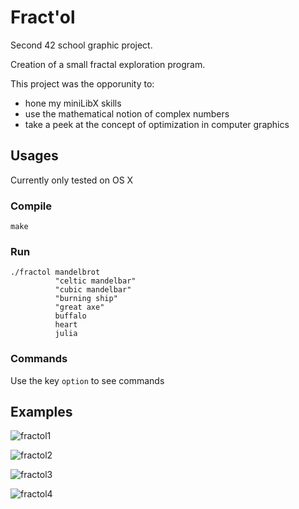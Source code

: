 # Fract'ol

Second 42 school graphic project.

Creation of a small fractal exploration program.

This project was the opporunity to: 
* hone my miniLibX skills
* use the mathematical notion of complex numbers
* take a peek at the concept of optimization in computer graphics

## Usages
Currently only tested on OS X

### Compile
```
make
```
### Run
```
./fractol mandelbrot
          "celtic mandelbar"
          "cubic mandelbar"
          "burning ship"
          "great axe"
          buffalo
          heart
          julia
```
### Commands
Use the key `option` to see commands

## Examples

![fractol1](https://user-images.githubusercontent.com/28509576/38152254-2b3b5262-3467-11e8-8587-23f557bf932e.png)

![fractol2](https://user-images.githubusercontent.com/28509576/38152728-5d6cbcb0-3469-11e8-9867-ea759729ed3d.png)

![fractol3](https://user-images.githubusercontent.com/28509576/38152256-2b694d16-3467-11e8-890b-1a88c4fbf6fd.png)

![fractol4](https://user-images.githubusercontent.com/28509576/38152257-2c13ddc6-3467-11e8-8f8a-dc9d1eebba2e.png)
